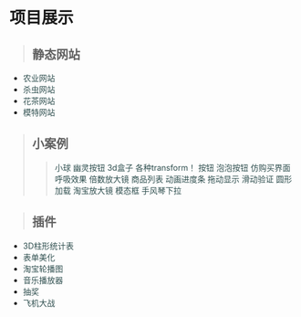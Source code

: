 # 项目展示
> ## 静态网站
+ <a href="./农业网站/cultivation.html" style="color: darkslategray;text-decoration: darkslategray;">农业网站</a>
+ <a href="./杀虫网站/pestcontrol.html" style="color: darkslategray;text-decoration: darkslategray;">杀虫网站</a>
+ <a href="./花茶网站/花茶网.html" style="color: darkslategray;text-decoration: darkslategray;">花茶网站</a>
+ <a href="./模特网站/index.html" style="color: darkslategray;text-decoration: darkslategray;">模特网站</a>

> ## 小案例
>> <a href="./小球.html" style="text-decoration: none;color: darkslategray;">小球</a>
>> <a href="./幽灵按钮.html" style="text-decoration: none;color: darkslategray;">幽灵按钮</a>
>> <a href="./3d盒子.html" style="text-decoration: none;color: darkslategray;">3d盒子</a>
>><a href="./菜鸟网的transform.html" style="text-decoration: none;color: darkslategray;">各种transform！</a>
>><a href="./button.html" style="text-decoration: none;color: darkslategray;">按钮</a>
>><a href="./button3.html" style="text-decoration: none;color: darkslategray;">泡泡按钮</a>
>><a href="./仿购买界面.html" style="text-decoration: none;color: darkslategray;">仿购买界面</a>
>><a href="./canvas-呼吸效果.html" style="text-decoration: none;color: darkslategray;">呼吸效果</a>
>><a href="./作业放大镜.html" style="text-decoration: none;color: darkslategray;">倍数放大镜</a>
>><a href="./商品列表.html" style="text-decoration: none;color: darkslategray;">商品列表</a>
>><a href="./动画进度条.html" style="text-decoration: none;color: darkslategray;">动画进度条</a>
>><a href="./拖动显示.html" style="text-decoration: none;color: darkslategray;">拖动显示</a>
>><a href="./滑动验证.html" style="text-decoration: none;color: darkslategray;">滑动验证</a>
>><a href="./canvas-loading.html" style="text-decoration: none;color: darkslategray;">圆形加载</a>
>><a href="./放大镜.html" style="text-decoration: none;color: darkslategray;">淘宝放大镜</a>
>><a href="./模态框.html" style="text-decoration: none;color: darkslategray;">模态框</a>
>><a href="./手风琴下拉.html" style="color: darkslategray;text-decoration: darkslategray;">手风琴下拉</a>

> ## 插件
+ <a href="./3d柱形统计表.html/index.html" style="color: darkslategray;text-decoration: darkslategray;">3D柱形统计表</a>
+ <a href="./表单美化/表单美化.html" style="color: darkslategray;text-decoration: darkslategray;">表单美化</a>
+ <a href="./轮播图/轮播图.html" style="color: darkslategray;text-decoration: darkslategray;">淘宝轮播图</a>
+ <a href="./音乐播放器/audio.html" style="color: darkslategray;text-decoration: darkslategray;">音乐播放器</a>
+ <a href="./抽奖/周六抽奖.html" style="color: darkslategray;text-decoration: darkslategray;">抽奖</a>
+ <a href="./微信打飞机/index.html" style="color: darkslategray;text-decoration: darkslategray;">飞机大战</a>

